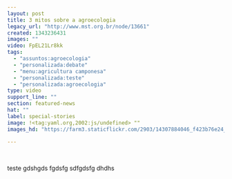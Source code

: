 ```yaml
---
layout: post
title: 3 mitos sobre a agroecologia
legacy_url: "http://www.mst.org.br/node/13661"
created: 1343236431
images: ""
video: FpEL21Lr8kk
tags:
  - "assuntos:agroecologia"
  - "personalizada:debate"
  - "menu:agricultura camponesa"
  - "personalizada:teste"
  - "personalizada:agroecologia"
type: video
support_line: ""
section: featured-news
hat: ""
label: special-stories
image: !<tag:yaml.org,2002:js/undefined> ""
images_hd: "https://farm3.staticflickr.com/2903/14307884046_f423b76e24_b.jpg"

---
```

<p>&nbsp;</p>

<p>teste gdshgds fgdsfg sdfgdsfg dhdhs&nbsp;</p>
